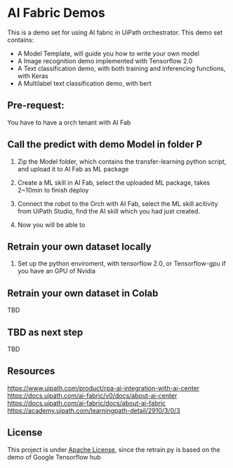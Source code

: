 # AI Fabric Demos
This is a demo set for using AI fabric in UiPath orchestrator.
This demo set contains:
- A Model Template, will guide you how to write your own model 
- A Image recognition demo implemented with Tensorflow 2.0
- A Text classification demo, with both training and inferencing functions, with Keras
- A Multilabel text classification demo, with bert

## Pre-request: 
You have to have a orch tenant with AI Fab

## Call the predict with demo Model in folder P
1. Zip the Model folder, which contains the transfer-learning python script, and upload it to AI Fab as ML package
   
2. Create a ML skill in AI Fab, select the uploaded ML package, takes 2~10min to finish deploy

3. Connect the robot to the Orch with AI Fab, select the ML skill acitivity from UiPath Studio, find the AI skill which you had just created.

4. Now you will be able to 

## Retrain your own dataset locally
1. Set up the python enviroment, with tensorflow 2.0, or Tensorflow-gpu if you have an GPU of Nvidia

## Retrain your own dataset in Colab
TBD

## TBD as next step
TBD

## Resources
https://www.uipath.com/product/rpa-ai-integration-with-ai-center
https://docs.uipath.com/ai-fabric/v0/docs/about-ai-center
https://docs.uipath.com/ai-fabric/docs/about-ai-fabric
https://academy.uipath.com/learningpath-detail/2910/3/0/3

## License
This project is under [Apache License](http://www.apache.org/licenses/LICENSE-2.0), since the retrain.py is based on the demo of Google Tensorflow hub
